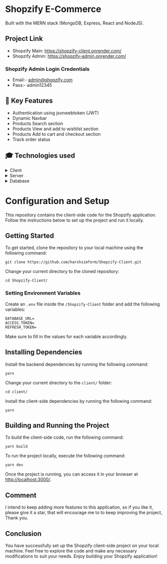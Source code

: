 # Shopzify E-Commerce

Built with the MERN stack (MongoDB, Express, React and NodeJS).

## Project Link

- Shopzify Main: https://shopzify-client.onrender.com/
- Shopzify Admin: https://shopzify-admin.onrender.com/

### Shopzify Admin Login Credentials

- Email:- admin@shopzify.com
- Pass:- admin12345

## 🎯 Key Features

<ul>
<li>Authentication using jsonwebtoken (JWT)</li>
<li>Dynamic Navbar</li>
<li>Products Search section</li>
<li>Products View and add to wishlist section</li>
<li>Products Add to cart and checkout section</li>
<li>Track order status</li>
</ul>

## 🎓 Technologies used

<details>
  <summary>Client</summary>
  <ul>
    <li><a href="https://www.typescriptlang.org/">Typescript</a></li>
    <li><a href="https://reactjs.org/">React.js</a></li>
    <li><a href="https://chakra-ui.com/">Chakra UI</a></li>
    <li><a href="https://tailwindui.com/">Tailwind</a></li>
    <li><a href="https://redux-toolkit.js.org/">Redux Toolkit</a></li>
    <li><a href="https://redux-toolkit.js.org/rtk-query/overview">RTK Query</a></li>
  </ul>
</details>

<details>
  <summary>Server</summary>
  <ul>
    <li><a href="https://expressjs.com/">Express</a></li>
    <li><a href="https://mongoosejs.com/">Mongoose</a></li>
    <li><a href="https://jwt.io/">JWT</a></li>
    <li><a href="https://github.com/kelektiv/node.bcrypt.js">bcrypt</a></li>

  </ul>
</details>

<details>
<summary>Database</summary>
  <ul>
    <li><a href="https://www.mongodb.com/">MongoDB</a></li>
  </ul>
</details>

# Configuration and Setup

This repository contains the client-side code for the Shopzify application. Follow the instructions below to set up the project and run it locally.

## Getting Started

To get started, clone the repository to your local machine using the following command:

```shell
git clone https://github.com/harshsimform/Shopzify-Client.git
```

Change your current directory to the cloned repository:

```shell
cd Shopzify-Client/
```

### Setting Environment Variables

Create an `.env` file inside the `/Shopzify-Client` folder and add the following variables:

```dotenv
DATABASE_URL=
ACCESS_TOKEN=
REFRESH_TOKEN=
```

Make sure to fill in the values for each variable accordingly.

## Installing Dependencies

Install the backend dependencies by running the following command:

```shell
yarn
```

Change your current directory to the `client/` folder:

```shell
cd client/
```

Install the client-side dependencies by running the following command:

```shell
yarn
```

## Building and Running the Project

To build the client-side code, run the following command:

```shell
yarn build
```

To run the project locally, execute the following command:

```shell
yarn dev
```

Once the project is running, you can access it in your browser at [http://localhost:3000/](http://localhost:3000/).

## Comment

I intend to keep adding more features to this application, so if you like it, please give it a star, that will encourage me to
to keep improving the project, Thank you.

## Conclusion

You have successfully set up the Shopzify client-side project on your local machine. Feel free to explore the code and make any necessary modifications to suit your needs. Enjoy building your Shopzify application!
